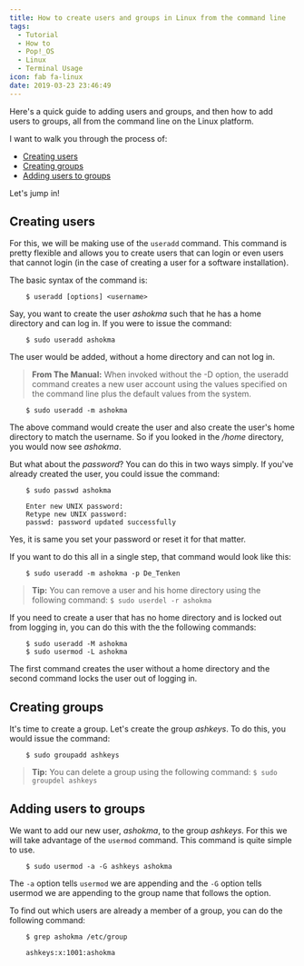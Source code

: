 ```yaml
---
title: How to create users and groups in Linux from the command line
tags:
  - Tutorial
  - How to
  - Pop!_OS
  - Linux
  - Terminal Usage
icon: fab fa-linux
date: 2019-03-23 23:46:49
---
```



Here's a quick guide to adding users and groups, and then how to add users to groups, all from the command line on the Linux platform.

I want to walk you through the process of:

 - [Creating users](#Creating-users)
 - [Creating groups](#Creating-groups)
 - [Adding users to groups](#Adding-users-to-groups)

Let's jump in!

## Creating users

For this, we will be making use of the `useradd` command. This command is pretty flexible and allows you to create users that can login or even users that cannot login (in the case of creating a user for a software installation).

The basic syntax of the command is:

```
    $ useradd [options] <username>
```

Say, you want to create the user *ashokma* such that he has a home directory and can log in. If you were to issue the command:

```
    $ sudo useradd ashokma
```
The user would be added, without a home directory and can not log in.

> **From The Manual:** When invoked without the -D option, the useradd command creates a new user account using the values specified on the command line plus the default values from the system.

```
    $ sudo useradd -m ashokma
```

The above command would create the user and also create the user's home directory to match the username. So if you looked in the */home* directory, you would now see *ashokma*.

But what about the *password*? You can do this in two ways simply. If you've already created the user, you could issue the command:

```
    $ sudo passwd ashokma

    Enter new UNIX password: 
    Retype new UNIX password: 
    passwd: password updated successfully
```
Yes, it is same you set your password or reset it for that matter.

If you want to do this all in a single step, that command would look like this:

```
    $ sudo useradd -m ashokma -p De_Tenken
```

> **Tip:** You can remove a user and his home directory using the following command:
> `$ sudo userdel -r ashokma`

If you need to create a user that has no home directory and is locked out from logging in, you can do this with the the following commands:

```
    $ sudo useradd -M ashokma 
    $ ​sudo usermod -L ashokma
```
The first command creates the user without a home directory and the second command locks the user out of logging in.

## Creating groups

It's time to create a group. Let's create the group *ashkeys*. To do this, you would issue the command:

```
    $ sudo groupadd ashkeys
```

> **Tip:** You can delete a group using the following command:
> `$ sudo groupdel ashkeys`

## Adding users to groups

We want to add our new user, *ashokma*, to the group *ashkeys*. For this we will take advantage of the `usermod` command. This command is quite simple to use.

```
    $ sudo usermod -a -G ashkeys ashokma
```

The `-a` option tells `usermod` we are appending and the `-G` option tells usermod we are appending to the group name that follows the option.

To find out which users are already a member of a group, you can do the following command:

```
    $ grep ashokma /etc/group
    
    ashkeys:x:1001:ashokma
```
